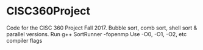 # CISC360Project
Code for the CISC 360 Project Fall 2017. Bubble sort, comb sort, shell sort &amp; parallel versions. 
Run g++ SortRunner -fopenmp
Use -O0, -O1, -O2, etc compiler flags
